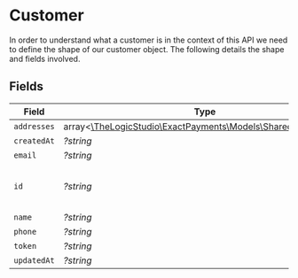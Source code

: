 # Customer

In order to understand what a customer is in the context of this API we need to define the shape of our customer object. The following details the shape and fields involved.


## Fields

| Field                                                                                            | Type                                                                                             | Required                                                                                         | Description                                                                                      |
| ------------------------------------------------------------------------------------------------ | ------------------------------------------------------------------------------------------------ | ------------------------------------------------------------------------------------------------ | ------------------------------------------------------------------------------------------------ |
| `addresses`                                                                                      | array<[\TheLogicStudio\ExactPayments\Models\Shared\Addresses](../../Models/Shared/Addresses.md)> | :heavy_minus_sign:                                                                               | N/A                                                                                              |
| `createdAt`                                                                                      | *?string*                                                                                        | :heavy_minus_sign:                                                                               | N/A                                                                                              |
| `email`                                                                                          | *?string*                                                                                        | :heavy_minus_sign:                                                                               | N/A                                                                                              |
| `id`                                                                                             | *?string*                                                                                        | :heavy_minus_sign:                                                                               | Unique identifier for the given user.                                                            |
| `name`                                                                                           | *?string*                                                                                        | :heavy_minus_sign:                                                                               | N/A                                                                                              |
| `phone`                                                                                          | *?string*                                                                                        | :heavy_minus_sign:                                                                               | N/A                                                                                              |
| `token`                                                                                          | *?string*                                                                                        | :heavy_minus_sign:                                                                               | N/A                                                                                              |
| `updatedAt`                                                                                      | *?string*                                                                                        | :heavy_minus_sign:                                                                               | N/A                                                                                              |